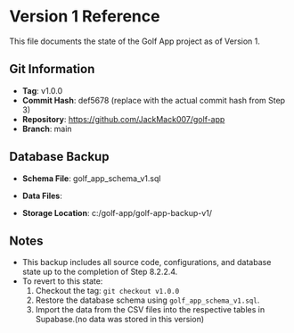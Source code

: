 # Version 1 Reference

This file documents the state of the Golf App project as of Version 1.

## Git Information
- **Tag**: v1.0.0
- **Commit Hash**: def5678 (replace with the actual commit hash from Step 3)
- **Repository**: https://github.com/JackMack007/golf-app
- **Branch**: main

## Database Backup
- **Schema File**: golf_app_schema_v1.sql
- **Data Files**:

- **Storage Location**: c:/golf-app/golf-app-backup-v1/ 

## Notes
- This backup includes all source code, configurations, and database state up to the completion of Step 8.2.2.4.
- To revert to this state:
  1. Checkout the tag: `git checkout v1.0.0`
  2. Restore the database schema using `golf_app_schema_v1.sql`.
  3. Import the data from the CSV files into the respective tables in Supabase.(no data was stored in this version)